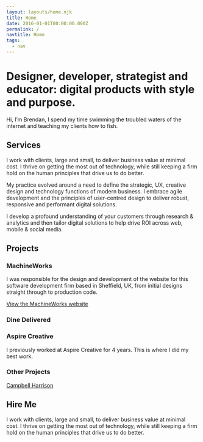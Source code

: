 ```yaml
---
layout: layouts/home.njk
title: Home
date: 2016-01-01T00:00:00.000Z
permalink: /
navtitle: Home
tags:
  - nav
---
```

# Designer, developer, strategist and educator: digital products with style and purpose.

Hi, I’m Brendan, I spend my time swimming the troubled waters of the internet and teaching my clients how to fish.

## Services

I work with clients, large and small, to deliver business value at minimal cost. I thrive on getting the most out of technology, while still keeping a firm hold on the human principles that drive us to do better.

My practice evolved around a need to define the strategic, UX, creative design and technology functions of modern business. I embrace agile development and the principles of user-centred design to deliver robust, responsive and performant digital solutions.

I develop a profound understanding of your customers through research & analytics and then tailor digital solutions to help drive ROI across web, mobile & social media.


## Projects

### MachineWorks

I was responsible for the design and development of the website for this software development firm based in Sheffield, UK, from initial designs straight through to production code.

[View the MachineWorks website][Machineworks]

### Dine Delivered


### Aspire Creative

I previously worked at Aspire Creative for 4 years. This is where I did my best work.


### Other Projects

[Campbell Harrison](https://www.campbellharrison.co.uk)





## Hire Me

I work with clients, large and small, to deliver business value at minimal cost.
I thrive on getting the most out of technology, while still keeping a firm hold on the human principles that drive us to do better.

[Machineworks]: https://www.machineworks.com
[Dine Delivered]: https://www.dinedelivered.com
